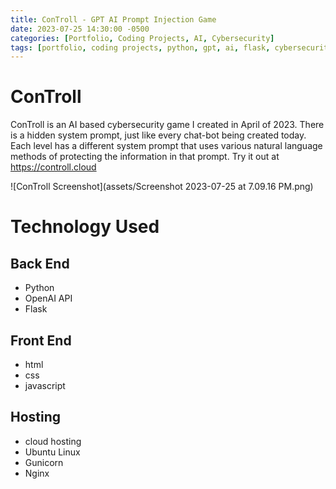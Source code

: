 ```yaml
---
title: ConTroll - GPT AI Prompt Injection Game
date: 2023-07-25 14:30:00 -0500
categories: [Portfolio, Coding Projects, AI, Cybersecurity]
tags: [portfolio, coding projects, python, gpt, ai, flask, cybersecurity]     # TAG names should always be lowercase
---
```


# ConTroll
ConTroll is an AI based cybersecurity game I created in April of 2023. There is a hidden system prompt, just like every chat-bot being created today.
Each level has a different system prompt that uses various natural language methods of protecting the information in that prompt.
Try it out at <https://controll.cloud>

![ConTroll Screenshot](assets/Screenshot 2023-07-25 at 7.09.16 PM.png)

# Technology Used

<h2>Back End</h2>

- Python
- OpenAI API
- Flask

<h2>Front End</h2>

- html
- css
- javascript

<h2>Hosting</h2>

- cloud hosting
- Ubuntu Linux
- Gunicorn
- Nginx
